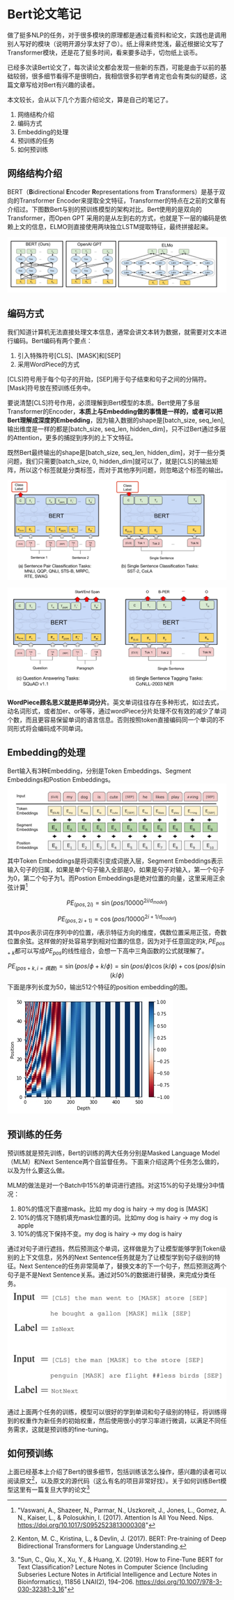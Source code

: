 # Bert论文笔记
做了挺多NLP的任务，对于很多模块的原理都是通过看资料和论文，实践也是调用别人写好的模块（说明开源分享太好了😍）。纸上得来终觉浅，最近根据论文写了Transformer模块，还是花了挺多时间，看来要多动手，切勿纸上谈币。

已经多次读Bert论文了，每次读论文都会发现一些新的东西，可能是由于以前的基础较弱，很多细节看得不是很明白，我相信很多初学者肯定也会有类似的疑惑，这篇文章写给对Bert有兴趣的读者。

本文较长，会从以下几个方面介绍论文，算是自己的笔记了。
1. 网络结构介绍
2. 编码方式
3. Embedding的处理
4. 预训练的任务
5. 如何预训练

## 网络结构介绍

BERT（**B**idirectional **E**ncoder **R**epresentations from **T**ransformers）是基于双向的Transformer Encoder来提取全文特征，Transformer的特点在之前的文章有介绍过。下图数Bert与别的预训练模型的架构对比。Bert使用的是双向的Transformer，而Open GPT 采用的是从左到右的方式，也就是下一层的编码是依赖上文的信息，ELMO则直接使用两块独立LSTM提取特征，最终拼接起来。

![-w1140](media/16096527659403/16096863056487.jpg)

## 编码方式
我们知道计算机无法直接处理文本信息，通常会讲文本转为数据，就需要对文本进行编码。Bert编码有两个要点：

1. 引入特殊符号[CLS]、[MASK]和[SEP]
2. 采用WordPiece的方式

[CLS]符号用于每个句子的开始，[SEP]用于句子结束和句子之间的分隔符。[Mask]符号放在预训练任务中。

要说清楚[CLS]符号作用，必须理解到Bert模型的本质。Bert使用了多层Transformer的Encoder，**本质上与Embedding做的事情是一样的，或者可以把Bert理解成深度的Embedding**，因为输入数据的shape是[batch_size, seq_len], 输出维度是一样的都是[batch_size, seq_len, hidden_dim]，只不过Bert通过多层的Attention，更多的捕捉到序列的上下文特征。

既然Bert最终输出的shape是[batch_size, seq_len, hidden_dim]，对于一些分类问题，我们只需要[batch_size, 0, hidden_dim]就可以了，就是[CLS]的输出矩阵，所以这个标签就是分类标签，而对于其他序列问题，则忽略这个标签的输出。

![-w1028](media/16096527659403/16098481062834.jpg)

![-w941](media/16096527659403/16098481299605.jpg)

**WordPiece顾名思义就是把单词分片**。英文单词往往存在多种形式，如过去式，动名词形式，或者加er、or等等，通过wordPiece分片处理不仅有效的减少了单词个数，而且更容易保留单词的语言信息。否则按照token直接编码同一个单词的不同形式将会编码成不同单词。

## Embedding的处理
Bert输入有3种Embedding，分别是Token Embeddings、Segment Embeddings和Postion Embeddings。
![-w1032](media/16096527659403/16097311071925.jpg)
其中Token Embeddings是将词索引变成词嵌入层，Segment Embeddings表示输入句子的归属，如果是单个句子输入全部是0，如果是句子对输入，第一个句子为0，第二个句子为1。而Postion Embeddings是绝对位置的向量，这里采用正余弦计算[^1]

$$
PE_{(pos, 2i)} = \sin(pos / 10000^{2i / d_{model}}) 
$$

$$
PE_{(pos, 2i+1)} = \cos(pos / 10000^{2i+1/d_{model}})
$$
其中$pos$表示词在序列中的位置，$i$表示特征方向的维度，偶数位置采用正弦，奇数位置余弦。这样做的好处容易学到相对位置的信息，因为对于任意固定的$k, PE_{pos+k}$都可以写成$PE_{pos}$的线性组合，会想一下高中三角函数的公式就理解了。

$$
PE_{(pos+k, i=偶数)} =\sin(pos/ \phi+ k/\phi) =\sin(pos/\phi)\cos (k/ \phi)+ \cos(pos/\phi)\sin(k/\phi)
$$
下面是序列长度为50，输出512个特征的position embedding的图。

![-w600](media/16096527659403/16098494597498.jpg)


## 预训练的任务
预训练就是预先训练，Bert的训练的两大任务分别是Masked Language Model（MLM）和Next Sentence两个自监督任务。下面来介绍这两个任务怎么做的，以及为什么要这么做。

MLM的做法是对一个Batch中15%的单词进行遮挡。对这15%的句子处理分3中情况：
1. 80%的情况下直接mask。比如 my dog is hairy → my dog is [MASK] 
2. 10%的情况下随机填充mask位置的词。比如my dog is hairy → my dog is apple
3. 10%的情况下保持不变。my dog is hairy → my dog is hairy

通过对句子进行遮挡，然后预测这个单词，这样做是为了让模型能够学到Token级别的上下文信息，另外的Next Sentence任务就是为了让模型学到句子级别的特征。Next Sentence的任务非常简单了，替换文本的下一个句子，然后预测这两个句子是不是Next Sentence关系。通过对50%的数据进行替换，来完成分类任务。
![-w564](media/16096527659403/16098512124298.jpg)

通过上面两个任务的训练，模型可以很好的学到单词和句子级别的特征，将训练得到的权重作为新任务的初始权重，然后使用很小的学习率进行微调，以满足不同任务需求，这就是预训练的fine-tuning。

## 如何预训练
上面已经基本上介绍了Bert的很多细节，包括训练该怎么操作，感兴趣的读者可以阅读原文[^2]，以及原文的源代码（这么有名的项目非常好找）。关于如何训练Bert模型这里有一篇复旦大学的论文[^3] 

[^3]: "Sun, C., Qiu, X., Xu, Y., & Huang, X. (2019). How to Fine-Tune BERT for Text Classification? Lecture Notes in Computer Science (Including Subseries Lecture Notes in Artificial Intelligence and Lecture Notes in Bioinformatics), 11856 LNAI(2), 194–206. https://doi.org/10.1007/978-3-030-32381-3_16"

[^1]: "Vaswani, A., Shazeer, N., Parmar, N., Uszkoreit, J., Jones, L., Gomez, A. N., Kaiser, L., & Polosukhin, I. (2017). Attention Is All You Need. Nips. https://doi.org/10.1017/S0952523813000308"
[^2]: Kenton, M. C., Kristina, L., & Devlin, J. (2017). BERT: Pre-training of Deep Bidirectional Transformers for Language Understanding.

[^2]: Kenton, M. C., Kristina, L., & Devlin, J. (2017). BERT: Pre-training of Deep Bidirectional Transformers for Language Understanding.

